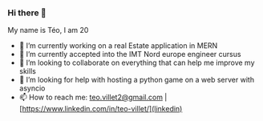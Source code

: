 ### Hi there 👋

My name is Téo, I am 20

- 🔭 I’m currently working on a real Estate application in MERN
- 🌱 I’m currently accepted into the IMT Nord europe engineer cursus
- 👯 I’m looking to collaborate on everything that can help me improve my skills
- 🤔 I’m looking for help with hosting a python game on a web server with asyncio
- 📫 How to reach me: teo.villet2@gmail.com | [https://www.linkedin.com/in/teo-villet/](linkedin)
